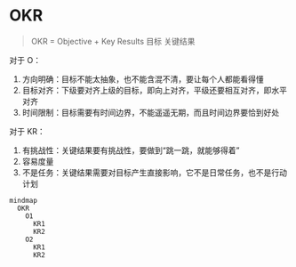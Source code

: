 # OKR

> OKR = Objective + Key Results
>         目标        关键结果

对于 O：

1. 方向明确：目标不能太抽象，也不能含混不清，要让每个人都能看得懂
2. 目标对齐：下级要对齐上级的目标，即向上对齐，平级还要相互对齐，即水平对齐
3. 时间限制：目标需要有时间边界，不能遥遥无期，而且时间边界要恰到好处

对于 KR：

1. 有挑战性：关键结果要有挑战性，要做到“跳一跳，就能够得着”
2. 容易度量
3. 不是任务：关键结果需要对目标产生直接影响，它不是日常任务，也不是行动计划

```mermaid
mindmap
  OKR
    O1
      KR1
      KR2
    O2
      KR1
      KR2
```
